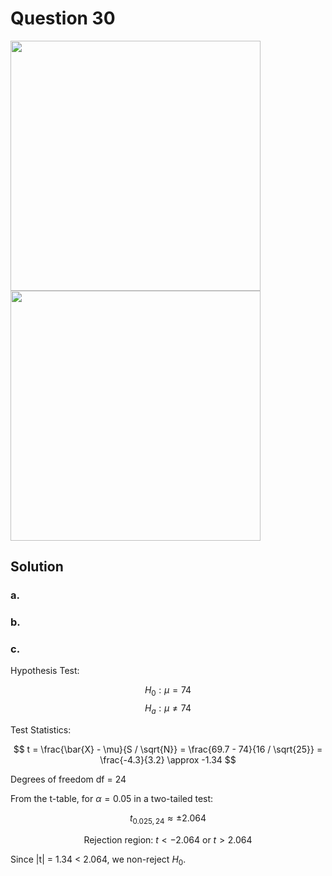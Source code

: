 # Question 30
<img src="https://github.com/user-attachments/assets/f7e5c023-cb4c-4327-94d6-6c0674b789a7" width="400">
<img src="https://github.com/user-attachments/assets/e1407370-86ee-4e29-bd91-75e880afb88b" width="400">

## Solution

### a.

### b.

### c.

Hypothesis Test:

$$
H_0:μ = 74
$$
$$
H_a:μ ≠ 74
$$

Test Statistics:

$$
t = \frac{\bar{X} - \mu}{S / \sqrt{N}} = \frac{69.7 - 74}{16 / \sqrt{25}} = \frac{-4.3}{3.2} \approx -1.34
$$

Degrees of freedom df = 24

From the t-table, for $\alpha = 0.05$ in a two-tailed test:

$$
t_{0.025,24} \approx \pm 2.064
$$

$$
\text{Rejection region: } t < -2.064 \text{ or } t > 2.064
$$

Since |t| = 1.34 < 2.064, we non-reject $H_0$.
